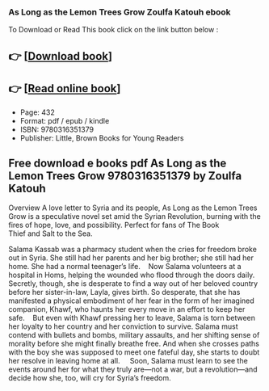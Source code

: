 ### As Long as the Lemon Trees Grow Zoulfa Katouh ebook

To Download or Read This book click on the link button below :

## 👉  [**[Download book](http://ebooksharez.info/download.php?group=book&from=github.com&id=645016&lnk=1065 "Download book")**]

## 👉  [**[Read online book](http://ebooksharez.info/download.php?group=book&from=github.com&id=645016&lnk=1065 "Read online book")**]


* Page: 432
* Format: pdf / epub / kindle
* ISBN: 9780316351379
* Publisher: Little, Brown Books for Young Readers



## Free download e books pdf As Long as the Lemon Trees Grow 9780316351379 by Zoulfa Katouh


Overview
A love letter to Syria and its people, As Long as the Lemon Trees Grow is a speculative novel set amid the Syrian Revolution, burning with the fires of hope, love, and possibility. Perfect for fans of The Book Thief and Salt to the Sea.

 Salama Kassab was a pharmacy student when the cries for freedom broke out in Syria. She still had her parents and her big brother; she still had her home. She had a normal teenager’s life. 
  
 Now Salama volunteers at a hospital in Homs, helping the wounded who flood through the doors daily. Secretly, though, she is desperate to find a way out of her beloved country before her sister-in-law, Layla, gives birth. So desperate, that she has manifested a physical embodiment of her fear in the form of her imagined companion, Khawf, who haunts her every move in an effort to keep her safe. 
  
 But even with Khawf pressing her to leave, Salama is torn between her loyalty to her country and her conviction to survive. Salama must contend with bullets and bombs, military assaults, and her shifting sense of morality before she might finally breathe free. And when she crosses paths with the boy she was supposed to meet one fateful day, she starts to doubt her resolve in leaving home at all.  
  
 Soon, Salama must learn to see the events around her for what they truly are—not a war, but a revolution—and decide how she, too, will cry for Syria’s freedom.



